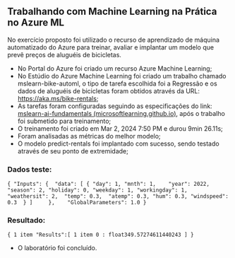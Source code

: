 ## Trabalhando com Machine Learning na Prática no Azure ML

No exercício proposto foi utilizado o recurso de aprendizado de máquina automatizado do Azure para treinar, avaliar e implantar um modelo que prevê preços de aluguéis de bicicletas.

- No Portal do Azure foi criado um recurso Azure Machine Learning;
- No Estúdio do Azure Machine Learning foi criado um trabalho chamado mslearn-bike-automl, o tipo de tarefa escolhida foi a Regressão e os dados de aluguéis de bicicletas foram obtidos através da URL: https://aka.ms/bike-rentals;
- As tarefas foram configuradas seguindo as especificações do link: [mslearn-ai-fundamentals (microsoftlearning.github.io)](https://microsoftlearning.github.io/mslearn-ai-fundamentals/Instructions/Labs/01-machine-learning.html), após o trabalho foi submetido para treinamento;
- O treinamento foi criado em Mar 2, 2024 7:50 PM e durou 9min 26.11s;
- Foram analisadas as métricas do melhor modelo;
- O modelo predict-rentals foi implantado com sucesso, sendo testado através de seu ponto de extremidade;

### Dados teste:

`{
   "Inputs": { 
     "data": [
       {
         "day": 1,
         "mnth": 1,   
         "year": 2022,
         "season": 2,
         "holiday": 0,
         "weekday": 1,
         "workingday": 1,
         "weathersit": 2, 
         "temp": 0.3, 
         "atemp": 0.3,
         "hum": 0.3,
         "windspeed": 0.3 
       }
     ]    
   },   
   "GlobalParameters": 1.0
 }`

### Resultado:

`{
1 item
"Results":[
1 item
0
:
float349.57274611440243
]
}`

- O laboratório foi concluído.
